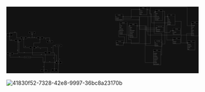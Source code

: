 ![a7d7c433-8f3f-4fce-89b8-1b95df9b6be7](Coordinadora.drawio.png)

![41830f52-7328-42e8-9997-36bc8a23170b](C:\Users\user\Downloads\41830f52-7328-42e8-9997-36bc8a23170b.jpg)
